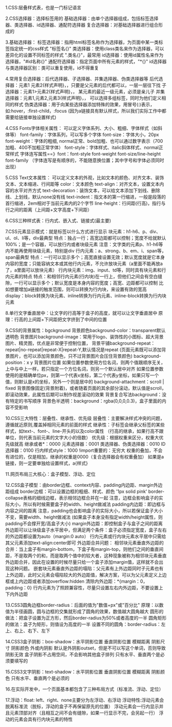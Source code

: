 1.CSS:层叠样式表，也是一门标记语言

2.CSS选择器：选择标签用的
    基础选择器：由单个选择器组成，包括标签选择器、类选择器、id选择器、通配符选择器
    复合选择器：对基础选择器进行组合形成的

3.基础选择器：
    标签选择器：指用html标签名称作为选择器，为页面中某一类标签指定统一的css样式 "标签名{}"
    类选择器：使用class类名来作为选择器，可以差异化的设置不同标签的样式 ".类名{}"，最常用
    id选择器：使用id属性名来作为选择器，"#id名称{}"
    通配符选择器：指定页面中所有元素的样式，"*{}"
    id选择器与类选择器区别：类可以重复使用，id不得重复

4.常用复合选择器：后代选择器、子选择器、并集选择器、伪类选择器等
    后代选择器：元素1 元素2{样式声明}，，只要是父元素的后代都可以，一层一层往下找
    子选择器：元素1>元素2{样式声明}，， 某元素的最近一级元素，必须是亲儿子
    并集选择器：元素1,元素2,元素3{样式声明}，， 可以选择多组标签，同时为他们定义相同的样式
    伪类选择器：用于向某些选择器添加特殊的效果，用冒号(:)表示，如:hover，:first-child，:focus
    (因为a链接具有默认样式，所以我们实际工作中都需要给链接单独设置样式)


4.CSS Fonts字体相关属性：
    可以定义字体系列、大小、粗细、字体样式（如斜体等）
    font-family：字体系列，可以写多个字体
    font-size：字体大小，20px
    font-weight：字体的粗细, normal正常、bold加粗、也可以通过数字表示（700加粗、400不加粗正常字体）
    font-style：字体样式、italic斜体样式、normal正常样式
    字体连写属性==》font：font-style font-weight font-size/line-height font-family
    （字体连写是有顺序的，不能随意换位置；其中字号和字体必须同时出现）

5.CSS Text文本属性：
    可以定义文本的外观，比如文本的颜色、对齐文本、装饰文本、文本缩进、行间距等
    color：文本颜色
    text-align：对齐文本，设置文本内容的水平对齐方式
    text-decoration：装饰文本，可以给文本添加下划线、删除线、上划线，默认none没有线
    text-indent：指文本的第一行缩进，一般是段落的首行缩进，2em相对于当前元素内的2个字节
    line-height：行间距(行高)，指行与行之间的距离（上间距+文字高度+下间距）

6.CSS三种样式表：行内式、嵌入式、链接式(最主要)

7.CSS元素显示模式：就是标签以什么方式进行显示
    块元素：h1-h6、p、div、ul、ol、li等，div最典型
        特点：独占一行；高宽边距都可以控制；宽度不给就默认100%；是一个容器，可以放行内或者块级元素
        注意：文字类的元素p、h1-h6等内不能再使用块级元素，特别是div
    行内元素：a、strong、b、em、i、span等，span最典型
        特点：一行可以显示多个；高宽直接设置无效；默认宽度就是它本身内容的宽度；只能容纳文本或其他行内元素，不允许放块元素（a里面不能再放a了，a里面可以放块元素）
    行内块元素：img、input、td等，同时具有块元素和行内元素的特点
        特点：和相邻行内元素(行内块)在一行上，但他们之间会有空白缝隙，一行可以显示多个；默认宽度是本身内容的宽度；高宽、边距都可以控制
        比如想要增加a链接的触发范围，则可以转换为行内块，来设置有效的宽高
    display：block转换为块元素、inline转换为行内元素、inline-block转换为行内块元素

8.单行文字垂直居中：让文字的行高等于盒子的高度，就可以让文字垂直居中
    原理：行高的上间距+下间距把文字挤到了中间的位置

9.CSS的背景属性：bgckground
    背景颜色background-color：transparent默认透明色
    背景图片background-image：常用于logo、装饰性的小图标、超大背景图片、精灵图，优点是非常便于控制位置，
    背景平铺background-repeat：repeat|no-repeat|repeat-X|repeat-Y,默认情况是repeat
    (页面元素既可以添加背景图片，也可以添加背景颜色，只不过背景图片会压住背景颜色)
    background-position：x y  背景图片位置
        如果位置参数使用方位名词，则两个值跟顺序无关，上中与中上一样，若只指定一个方位名词，则另一个默认居中对齐
        如果位置参数使用的是精确单位px，则第一个代表x坐标，第二个代表y坐标，如果只写一个值，则默认是x的坐标，另外一个则是居中的
    background-attachment：scroll | fixed  背景图像固定(背景附着)，或者随着页面的其余部分滚动，默认值是scroll，即滚动效果，此属性后期可以制作视差滚动的效果
    背景复合写法background：没有特定的书写顺序
    背景色半透明：background：rgba(0,0,0,0.3)，盒子里面的内容不受影响

10.CSS三大特性：层叠性、继承性、优先级
    层叠性：主要解决样式冲突的问题，遵循就近原则,覆盖掉相同元素的前面的样式
    继承性：子标签会继承父标签的某些样式，如text-、font-、line-开头的以及color属性
    （行高的继承，如果行高不跟单位，则代表当前元素的文字大小的倍数）
    优先级：根据权重来区分，权重大优先级就高
        继承或者*：0000
        元素选择器：0001
        类选择器、伪类选择器：0010
        ID选择器：0100
        行内样式style：1000
        !import重要的：无穷大
        权重的叠加，不会有进位的，仅是相加，继承的权重是0000（复合选择器会有权重叠加）
        如果是a链接，则一定要单独给设置样式，a{样式}

11.网页布局三大核心：盒子模型、浮动、定位

12.CSS盒子模型：由border边框、context内容、padding内边距、margin外边距组成
    border边框：可以设置边框的粗细、样式、颜色  '1px solid pink'
        border-collapse表格的细线边框，表示相邻边框合并在一起
        注意，边框会影响盒子的实际大小，所以有时候需要盒子的width、height做减法
    padding内边距：即边框与内容之间的距离
        注意，padding也会影响盒子的实际大小，所以若保证盒子大小不变，需要width、height做减法
        (如果盒子本身没有指定width/height属性，则padding不会撑开宽/高盒子大小)
    margin外边距：即控制盒子与盒子之间的距离
        外边距可以让块级盒子水平居中，但满足两个条件：盒子必须指定宽度，盒子左右的外边距都设置为auto（margin:0 auto）
        行内元素或行内块元素水平居中只需给其父元素添加text-align:center即可
    外边距合并问题：
        相邻块元素垂直外边距的合并：当上盒子有margin-bottom，下盒子有margin-top，则他们之间的垂直间距，不是取两个的和，而是取两个值中的较大者，这种现象被称为相邻块元素垂直外边距合并，因此在设置的时候尽量只给一个盒子添加margin值，这样就不会出现这种问题。
        嵌套块元素垂直外边距的塌陷：父元素有上外边距同时子元素也有上外边距，此时父元素会塌陷较大的外边距值，解决方案，可以为父元素定义上边框或上内边距或者添加overflow:hidden
    清除内外边距：*{margin：0，padding：0}
    行内元素为了照顾兼容性，尽量只设置左右内外边距，不要设置上下内外边距

13.CSS3圆角边框border-radius：后面的值为"数值+px"或"百分比"
    原理：以数值为半径画圆，圆与边框的交集就形成了圆角的效果，数值越大圆角越大
    圆形的做法：把盒子设置为正方形，然后border-radius为50%或者高度的一半
    圆角矩形的做法：盒子为矩形，则值设为高度的一半
    设置不同的圆角：border-radius：左上、右上、右下、左下

14.CSS3盒子阴影：box-shadow：水平阴影位置  垂直阴影位置  模糊距离  阴影尺寸  阴影颜色  外或内阴影
    默认是外阴影outset，但是不可以写这个单词，否则导致阴影无效
    盒子阴影不占用空间，不会影响其他盒子排列
    只有水平、垂直两个是必须要填写的

15.CSS3文字阴影：text-shadow：水平阴影位置 垂直阴影位置 模糊距离 阴影颜色
    只有水平、垂直两个是必须的

16.在实际开发中，一个页面基本都包含了三种布局方式（标准流、浮动、定位）

17.浮动：float: left、right、none主要分为左浮动、右浮动
    浮动特性:浮动元素会脱离标准流（脱标，浮动的盒子不再保留原先的位置）
            浮动元素会一行内显示并且元素顶部对齐（且相互之间不会有缝隙，如果一行显示不完，会另起一行）
            浮动的元素会具有行内块元素的特性
